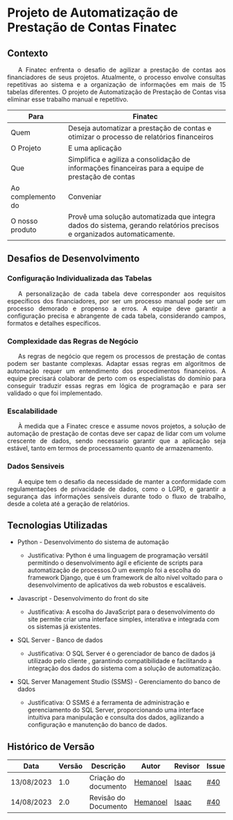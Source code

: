 # Projeto de Automatização de Prestação de Contas Finatec

## Contexto
<p style="text-indent: 25px;text-align: justify;">A Finatec enfrenta o desafio de agilizar a prestação de contas aos financiadores de seus projetos. Atualmente, o processo envolve consultas repetitivas ao sistema e a organização de informações em mais de 15 tabelas diferentes. O projeto de Automatização de Prestação de Contas visa eliminar esse trabalho manual e repetitivo.</p>

| Para                  | Finatec                                                                                                                    |
| --------------------- | --------------------------------------------------------------------------------------------------------------------------- |
| Quem                  | Deseja automatizar a prestação de contas e otimizar o processo de relatórios financeiros                                |
| O Projeto             | E uma aplicação                                   |
| Que                   | Simplifica e agiliza a consolidação de informações financeiras para a equipe de prestação de contas                  |
| Ao complemento do       | Conveniar                                                        |
| O nosso produto         | Provê uma solução automatizada que integra dados do sistema, gerando relatórios precisos e organizados automaticamente. |



## Desafios de Desenvolvimento


### Configuração Individualizada das Tabelas

<p style="text-indent: 25px;text-align: justify;">A personalização de cada tabela deve corresponder aos requisitos específicos dos financiadores, por ser um processo manual pode ser um processo demorado e propenso a erros. A equipe deve garantir a configuração precisa e abrangente de cada tabela, considerando campos, formatos e detalhes específicos.</p>


### Complexidade das Regras de Negócio

<p style="text-indent: 25px;text-align: justify;">As regras de negócio que regem os processos de prestação de contas podem ser bastante complexas. Adaptar essas regras em algoritmos de automação requer um entendimento dos procedimentos financeiros. A equipe precisará colaborar de perto com os especialistas do domínio para conseguir traduzir essas regras em lógica de programação e para ser validado o que foi implementado.</p>

### Escalabilidade

<p style="text-indent: 25px;text-align: justify;">À medida que a Finatec cresce e assume novos projetos, a solução de automação de prestação de contas deve ser capaz de lidar com um volume crescente de dados, sendo necessario garantir que a aplicação seja estável, tanto em termos de processamento quanto de armazenamento. </p>

### Dados Sensiveis

<p style="text-indent: 25px;text-align: justify;"> A equipe tem o desafio da necessidade de manter a conformidade com regulamentações de privacidade de dados, como o LGPD, e garantir a segurança das informações sensíveis durante todo o fluxo de trabalho, desde a coleta até a geração de relatórios.</p>

## Tecnologias Utilizadas

- Python - Desenvolvimento do sistema de automação
  - Justificativa: Python é uma linguagem de programação versátil permitindo o desenvolvimento ágil e eficiente de scripts para automatização de processos.O um exemplo foi a escolha do framework Django, que é um framework de alto nível voltado para o desenvolvimento de aplicativos da web robustos e escaláveis.

- Javascript - Desenvolvimento do front do site
  - Justificativa: A escolha do JavaScript para o desenvolvimento do site permite criar uma interface simples, interativa e integrada com os sistemas já existentes.

- SQL Server - Banco de dados
  - Justificativa: O SQL Server é o gerenciador de banco de dados já utilizado pelo cliente , garantindo compatibilidade e facilitando a integração dos dados do sistema com a solução de automatização.

- SQL Server Management Studio (SSMS) - Gerenciamento do banco de dados
  - Justificativa: O SSMS é a ferramenta de administração e gerenciamento do SQL Server, proporcionando uma interface intuitiva para manipulação e consulta dos dados, agilizando a configuração e manutenção do banco de dados.





## Histórico de Versão
|  Data  | Versão | Descrição | Autor  |  Revisor  |Issue|
|------- | ------ |---------- | ------ | --------- |-----|
| 13/08/2023 |     1.0   | Criação do documento |  [Hemanoel](https://github.com/hemanoelbritoF)   | [Isaac](https://github.com/IsaacLusca)   |[#40](https://github.com/ResidenciaTICBrisa/05_PipelineFinatec/issues/40)|
| 14/08/2023 |     2.0   | Revisão do Documento |  [Hemanoel](https://github.com/hemanoelbritoF)   | [Isaac](https://github.com/IsaacLusca)   |[#40](https://github.com/ResidenciaTICBrisa/05_PipelineFinatec/issues/40)|